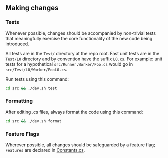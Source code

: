 ## Making changes

### Tests

Whenever possible, changes should be accompanied by non-trivial tests that meaningfully exercise the core functionality of the new code being introduced.

All tests are in the `Test/` directory at the repo root. Fast unit tests are in the `Test/L0` directory and by convention have the suffix `L0.cs`. For example: unit tests for a hypothetical `src/Runner.Worker/Foo.cs` would go in `src/Test/L0/Worker/FooL0.cs`.

Run tests using this command:

```sh
cd src && ./dev.sh test
```

### Formatting

After editing .cs files, always format the code using this command:

```sh
cd src && ./dev.sh format
```

### Feature Flags

Wherever possible, all changes should be safeguarded by a feature flag; `Features` are declared in [Constants.cs](src/Runner.Common/Constants.cs).

